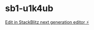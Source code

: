 # sb1-u1k4ub

[Edit in StackBlitz next generation editor ⚡️](https://stackblitz.com/~/github.com/signupting/sb1-u1k4ub)